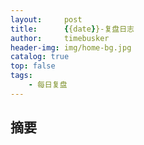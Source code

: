 ```yaml
---
layout:     post
title:      {{date}}-复盘日志
author:     timebusker
header-img: img/home-bg.jpg
catalog: true
top: false
tags:
    - 每日复盘
---
```


## 摘要





